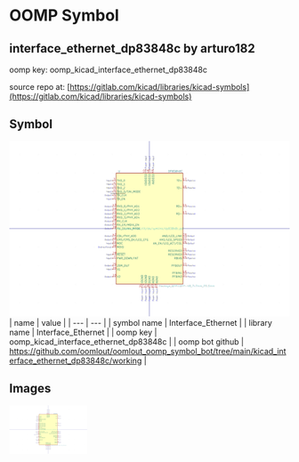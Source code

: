 # OOMP Symbol  
## interface_ethernet_dp83848c  by arturo182  
  
oomp key: oomp_kicad_interface_ethernet_dp83848c  
  
source repo at: [https://gitlab.com/kicad/libraries/kicad-symbols](https://gitlab.com/kicad/libraries/kicad-symbols)  
## Symbol  
  
[![working.png](working_600.png)](working.png)  
| name | value | 
| --- | --- | 
| symbol name | Interface_Ethernet | 
| library name | Interface_Ethernet | 
| oomp key | oomp_kicad_interface_ethernet_dp83848c | 
| oomp bot github | https://github.com/oomlout/oomlout_oomp_symbol_bot/tree/main/kicad_interface_ethernet_dp83848c/working | 
## Images  
  
[![working.png](working_140.png)](working.png)  
